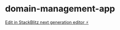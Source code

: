 # domain-management-app

[Edit in StackBlitz next generation editor ⚡️](https://stackblitz.com/~/github.com/aiherrera/domain-management-app)